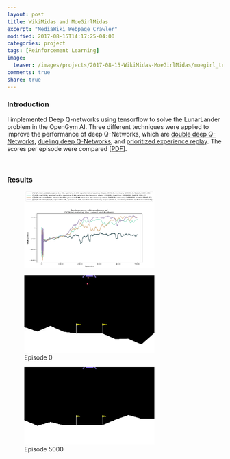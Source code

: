 ```yaml
---
layout: post
title: WikiMidas and MoeGirlMidas
excerpt: "MediaWiki Webpage Crawler"
modified: 2017-08-15T14:17:25-04:00
categories: project
tags: [Reinforcement Learning]
image:
  teaser: /images/projects/2017-08-15-WikiMidas-MoeGirlMidas/moegirl_teaser.png
comments: true
share: true
---
```


### Introduction

I implemented Deep Q-networks using tensorflow to solve the LunarLander problem in the OpenGym AI. Three different techniques were applied to improve the performance of deep Q-Networks, which are <a href ="https://arxiv.org/pdf/1509.06461.pdf">double deep Q-Networks</a>, 
<a href ="https://arxiv.org/pdf/1511.06581.pdf">dueling deep Q-Networks</a>, and <a href ="https://arxiv.org/pdf/1511.05952.pdf">prioritized experience replay</a>. The scores per episode were compared [<a href ="https://drive.google.com/open?id=1sDkJUoM2ZCd9DocFZo8siLoN_U7iI32J">PDF</a>].   

<br />


### Results

<figure>
  <img src="/images/projects/lunarlander/algo_compare_per_ep.png" width="304" height="180">
</figure>
<figure>
  <img src="/images/projects/lunarlander/episode_0.gif" width="304" height="180">  
  <figcaption> Episode 0 </figcaption>
</figure>
<figure>
  <img src="/images/projects/lunarlander/episode_3000.gif" width="304" height="180">  
  <figcaption> Episode 5000 </figcaption>
</figure>



<!-- <div class = "titled-image">
<figure>
  <img src="{{ site.url }}/images/projects/2017-08-15-WikiMidas-MoeGirlMidas/midas.gif"/>
</figure>
</div> -->


